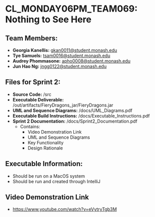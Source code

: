 # CL_MONDAY06PM_TEAM069: Nothing to See Here

## Team Members:
* **Georgia Kanellis:** gkan0011@student.monash.edu
* **Tye Samuels:** tsam0016@student.monash.edu
* **Audrey Phommasone:** apho0008@student.monash.edu
* **Jun Hao Ng:** jngg0122@student.monash.edu


## Files for Sprint 2:
* **Source Code:** /src
* **Executable Deliverable:** /out/artifacts/FieryDragons_jar/FieryDragons.jar
* **UML and Sequence Diagrams:** /docs/UML_Diagrams.pdf
* **Executable Build Instructions:** /docs/Executable_Instructions.pdf
* **Sprint 2 Documentation:** /docs/Sprint2_Documentation.pdf
  - Contains:
    - Video Demonstration Link
    - UML and Sequence Diagrams
    - Key Functionality
    - Design Rationale

## Executable Information:
* Should be run on a MacOS system
* Should be run and created through IntelliJ

## Video Demonstration Link
* https://www.youtube.com/watch?v=eVytryTgb3M
